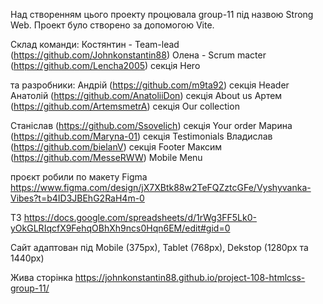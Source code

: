 Над створенням цього проекту процювала group-11 під назвою Strong Web. Проект було створено за допомогою Vite.

Склад команди:
Костянтин - Team-lead (https://github.com/Johnkonstantin88)
Олена - Scrum macter (https://github.com/Lencha2005) секція Hero

та разробники:
Андрій (https://github.com/m9ta92) секція Header
Анатолій (https://github.com/AnatoliiDon) секція About us
Артем (https://github.com/ArtemsmetrA) секція Our collection

Станіслав (https://github.com/Ssovelich) секція Your order
Марина   (https://github.com/Maryna-01)  секція Testimonials
Владислав (https://github.com/bielanV) секція Footer
Максим    (https://github.com/MesseRWW)  Mobile Menu


проєкт робили по макету Figma https://www.figma.com/design/jX7XBtk88w2TeFQZztcGFe/Vyshyvanka-Vibes?t=b4ID3JBEhG2RaH4m-0

ТЗ https://docs.google.com/spreadsheets/d/1rWg3FF5Lk0-yOkGLRIqcfX9FehqOBhXh9ncs0Hqn6EM/edit#gid=0

Сайт адаптован під Mobile (375px), Tablet (768px),  Dekstop (1280px та 1440px)

Жива сторінка https://johnkonstantin88.github.io/project-108-htmlcss-group-11/
